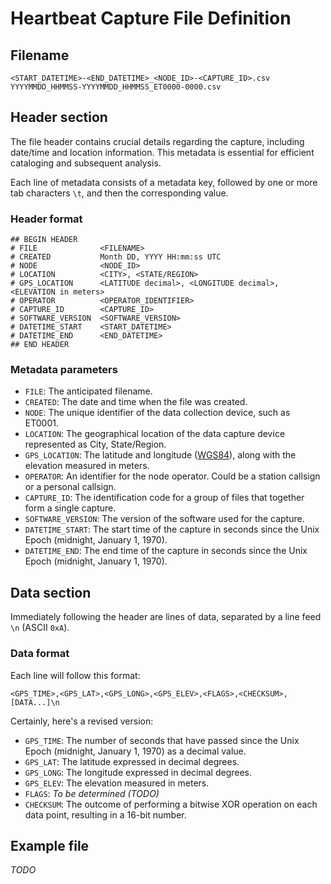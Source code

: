 # Heartbeat Capture File Definition

## Filename
`<START_DATETIME>-<END_DATETIME>_<NODE_ID>-<CAPTURE_ID>.csv`
`YYYYMMDD_HHMMSS-YYYYMMDD_HHMMSS_ET0000-0000.csv`

## Header section

The file header contains crucial details regarding the capture, including date/time and location information. This metadata is essential for efficient cataloging and subsequent analysis.

Each line of metadata consists of a metadata key, followed by one or more tab characters `\t`, and then the corresponding value.

### Header format
```
## BEGIN HEADER
# FILE				<FILENAME>
# CREATED			Month DD, YYYY HH:mm:ss UTC
# NODE				<NODE_ID>
# LOCATION			<CITY>, <STATE/REGION>
# GPS_LOCATION		<LATITUDE decimal>, <LONGITUDE decimal>, <ELEVATION in meters>
# OPERATOR			<OPERATOR_IDENTIFIER>
# CAPTURE_ID		<CAPTURE_ID>
# SOFTWARE_VERSION	<SOFTWARE_VERSION>
# DATETIME_START    <START_DATETIME>
# DATETIME_END      <END_DATETIME>
## END HEADER
```

### Metadata parameters

- `FILE`: The anticipated filename.
- `CREATED`: The date and time when the file was created.
- `NODE`: The unique identifier of the data collection device, such as ET0001.
- `LOCATION`: The geographical location of the data capture device represented as City, State/Region.
- `GPS_LOCATION`: The latitude and longitude ([WGS84](https://nsgreg.nga.mil/doc/view?i=4085)), along with the elevation measured in meters.
- `OPERATOR`: An identifier for the node operator. Could be a station callsign or a personal callsign.
- `CAPTURE_ID`: The identification code for a group of files that together form a single capture.
- `SOFTWARE_VERSION`: The version of the software used for the capture.
- `DATETIME_START`: The start time of the capture in seconds since the Unix Epoch (midnight, January 1, 1970).
- `DATETIME_END`: The end time of the capture in seconds since the Unix Epoch (midnight, January 1, 1970).

## Data section

Immediately following the header are lines of data, separated by a line feed `\n` (ASCII `0xA`).

### Data format
Each line will follow this format:
```
<GPS_TIME>,<GPS_LAT>,<GPS_LONG>,<GPS_ELEV>,<FLAGS>,<CHECKSUM>,[DATA...]\n
```

Certainly, here's a revised version:
- `GPS_TIME`: The number of seconds that have passed since the Unix Epoch (midnight, January 1, 1970) as a decimal value.
- `GPS_LAT`: The latitude expressed in decimal degrees.
- `GPS_LONG`: The longitude expressed in decimal degrees.
- `GPS_ELEV`: The elevation measured in meters.
- `FLAGS`: *To be determined (TODO)*
- `CHECKSUM`: The outcome of performing a bitwise XOR operation on each data point, resulting in a 16-bit number.


## Example file

*TODO*

